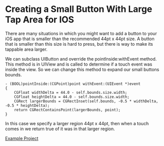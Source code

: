 Creating a Small Button With Large Tap Area for IOS
===================================================

There are many situations in which you might want to add a button to your iOS app that is smaller than the recommended 44pt x 44pt size. A button that is smaller than this size is hard to press, but there is way to make its tappable area larger.

We can subclass UIButton and override the pointInside:withEvent method.  This method is in UIView and is called to determine if a touch event was inside the view.  So we can change this method to expand our small buttons bounds.

	- (BOOL)pointInside:(CGPoint)point withEvent:(UIEvent *)event
	{
	    CGFloat widthDelta = 44.0 - self.bounds.size.width;
	    CGFloat heightDelta = 44.0 - self.bounds.size.width;
	    CGRect largerBounds = CGRectInset(self.bounds, -0.5 * widthDelta, -0.5 * heightDelta);
	    return CGRectContainsPoint(largerBounds, point);
	}

In this case we specify a larger region 44pt x 44pt, then when a touch comes in we return true of it was in that larger region.

[Example Project](https://github.com/uitricks/SmallButtonsForIOS)